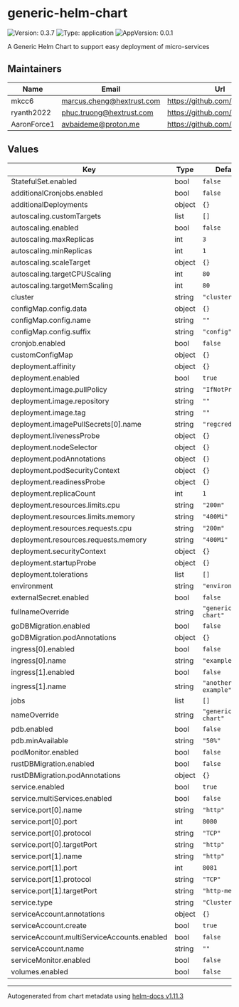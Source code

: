 # generic-helm-chart

![Version: 0.3.7](https://img.shields.io/badge/Version-0.3.7-informational?style=flat-square) ![Type: application](https://img.shields.io/badge/Type-application-informational?style=flat-square) ![AppVersion: 0.0.1](https://img.shields.io/badge/AppVersion-0.0.1-informational?style=flat-square)

A Generic Helm Chart to support easy deployment of micro-services

## Maintainers

| Name | Email | Url |
| ---- | ------ | --- |
| mkcc6 | <marcus.cheng@hextrust.com> | <https://github.com/mkcc6> |
| ryanth2022 | <phuc.truong@hextrust.com> | <https://github.com/ryanth2022> |
| AaronForce1 | <avbaideme@proton.me> | <https://github.com/aaronforce1> |

## Values

| Key | Type | Default | Description |
|-----|------|---------|-------------|
| StatefulSet.enabled | bool | `false` |  |
| additionalCronjobs.enabled | bool | `false` |  |
| additionalDeployments | object | `{}` |  |
| autoscaling.customTargets | list | `[]` |  |
| autoscaling.enabled | bool | `false` |  |
| autoscaling.maxReplicas | int | `3` |  |
| autoscaling.minReplicas | int | `1` |  |
| autoscaling.scaleTarget | object | `{}` |  |
| autoscaling.targetCPUScaling | int | `80` |  |
| autoscaling.targetMemScaling | int | `80` |  |
| cluster | string | `"cluster"` |  |
| configMap.config.data | object | `{}` |  |
| configMap.config.name | string | `""` |  |
| configMap.config.suffix | string | `"config"` |  |
| cronjob.enabled | bool | `false` |  |
| customConfigMap | object | `{}` |  |
| deployment.affinity | object | `{}` |  |
| deployment.enabled | bool | `true` |  |
| deployment.image.pullPolicy | string | `"IfNotPresent"` |  |
| deployment.image.repository | string | `""` |  |
| deployment.image.tag | string | `""` |  |
| deployment.imagePullSecrets[0].name | string | `"regcred"` |  |
| deployment.livenessProbe | object | `{}` |  |
| deployment.nodeSelector | object | `{}` |  |
| deployment.podAnnotations | object | `{}` |  |
| deployment.podSecurityContext | object | `{}` |  |
| deployment.readinessProbe | object | `{}` |  |
| deployment.replicaCount | int | `1` |  |
| deployment.resources.limits.cpu | string | `"200m"` |  |
| deployment.resources.limits.memory | string | `"400Mi"` |  |
| deployment.resources.requests.cpu | string | `"200m"` |  |
| deployment.resources.requests.memory | string | `"400Mi"` |  |
| deployment.securityContext | object | `{}` |  |
| deployment.startupProbe | object | `{}` |  |
| deployment.tolerations | list | `[]` |  |
| environment | string | `"environment"` |  |
| externalSecret.enabled | bool | `false` |  |
| fullnameOverride | string | `"generic-helm-chart"` |  |
| goDBMigration.enabled | bool | `false` |  |
| goDBMigration.podAnnotations | object | `{}` |  |
| ingress[0].enabled | bool | `false` |  |
| ingress[0].name | string | `"example"` |  |
| ingress[1].enabled | bool | `false` |  |
| ingress[1].name | string | `"another-example"` |  |
| jobs | list | `[]` |  |
| nameOverride | string | `"generic-helm-chart"` |  |
| pdb.enabled | bool | `false` |  |
| pdb.minAvailable | string | `"50%"` |  |
| podMonitor.enabled | bool | `false` |  |
| rustDBMigration.enabled | bool | `false` |  |
| rustDBMigration.podAnnotations | object | `{}` |  |
| service.enabled | bool | `true` |  |
| service.multiServices.enabled | bool | `false` |  |
| service.port[0].name | string | `"http"` |  |
| service.port[0].port | int | `8080` |  |
| service.port[0].protocol | string | `"TCP"` |  |
| service.port[0].targetPort | string | `"http"` |  |
| service.port[1].name | string | `"http"` |  |
| service.port[1].port | int | `8081` |  |
| service.port[1].protocol | string | `"TCP"` |  |
| service.port[1].targetPort | string | `"http-metric"` |  |
| service.type | string | `"ClusterIP"` |  |
| serviceAccount.annotations | object | `{}` |  |
| serviceAccount.create | bool | `true` |  |
| serviceAccount.multiServiceAccounts.enabled | bool | `false` |  |
| serviceAccount.name | string | `""` |  |
| serviceMonitor.enabled | bool | `false` |  |
| volumes.enabled | bool | `false` |  |

----------------------------------------------
Autogenerated from chart metadata using [helm-docs v1.11.3](https://github.com/norwoodj/helm-docs/releases/v1.11.3)
